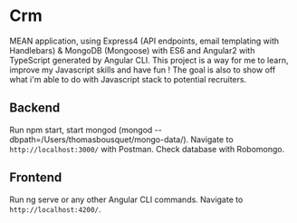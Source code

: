 # Crm

MEAN application, using Express4 (API endpoints, email templating with Handlebars) & MongoDB (Mongoose) with ES6 and Angular2 with TypeScript generated by Angular CLI.
This project is a way for me to learn, improve my Javascript skills and have fun ! 
The goal is also to show off what i'm able to do with Javascript stack to potential recruiters.

## Backend
Run npm start, start mongod (mongod --dbpath=/Users/thomasbousquet/mongo-data/).
Navigate to `http://localhost:3000/` with Postman.
Check database with Robomongo.

## Frontend
Run ng serve or any other Angular CLI commands.
Navigate to `http://localhost:4200/`.
